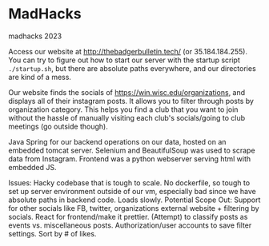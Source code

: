 # MadHacks
madhacks 2023

Access our website at http://thebadgerbulletin.tech/ (or 35.184.184.255). You can try to figure out how to start our server with the startup script `./startup.sh`, but there are absolute paths everywhere, and our directories are kind of a mess. 

Our website finds the socials of https://win.wisc.edu/organizations, and displays all of their instagram posts. It allows you to filter through posts by organization category. This helps you find a club that you want to join without the hassle of manually visiting each club's socials/going to club meetings (go outside though). 

Java Spring for our backend operations on our data, hosted on an embedded tomcat server. 
Selenium and BeautifulSoup was used to scrape data from Instagram.
Frontend was a python webserver serving html with embedded JS.


Issues: Hacky codebase that is tough to scale. No dockerfile, so tough to set up server environment outside of our vm, especially bad since we have absolute paths in backend code. Loads slowly. 
Potential Scope Out: Support for other socials like FB, twitter, organizations external website + filtering by socials. React for frontend/make it prettier. (Attempt) to classify posts as events vs. miscellaneous posts. Authorization/user accounts to save filter settings. Sort by # of likes. 

